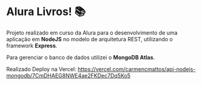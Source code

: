 # Alura Livros! 📚

Projeto realizado em curso da Alura para o desenvolvimento de uma aplicação em **NodeJS** no modelo de arquitetura REST, utilizando o framework **Express**.

Para gerenciar o banco de dados utilizei o **MongoDB Atlas**.

Realizado Deploy na Vercel: https://vercel.com/carmencmattos/api-nodejs-mongodb/7CmDHAEG8NWE4ae2FKDec7Dq5Ko5

